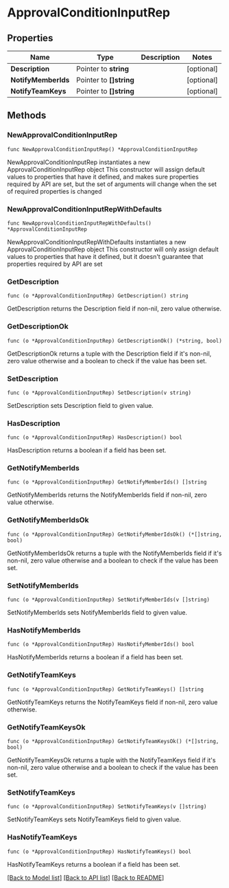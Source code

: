 # ApprovalConditionInputRep

## Properties

Name | Type | Description | Notes
------------ | ------------- | ------------- | -------------
**Description** | Pointer to **string** |  | [optional] 
**NotifyMemberIds** | Pointer to **[]string** |  | [optional] 
**NotifyTeamKeys** | Pointer to **[]string** |  | [optional] 

## Methods

### NewApprovalConditionInputRep

`func NewApprovalConditionInputRep() *ApprovalConditionInputRep`

NewApprovalConditionInputRep instantiates a new ApprovalConditionInputRep object
This constructor will assign default values to properties that have it defined,
and makes sure properties required by API are set, but the set of arguments
will change when the set of required properties is changed

### NewApprovalConditionInputRepWithDefaults

`func NewApprovalConditionInputRepWithDefaults() *ApprovalConditionInputRep`

NewApprovalConditionInputRepWithDefaults instantiates a new ApprovalConditionInputRep object
This constructor will only assign default values to properties that have it defined,
but it doesn't guarantee that properties required by API are set

### GetDescription

`func (o *ApprovalConditionInputRep) GetDescription() string`

GetDescription returns the Description field if non-nil, zero value otherwise.

### GetDescriptionOk

`func (o *ApprovalConditionInputRep) GetDescriptionOk() (*string, bool)`

GetDescriptionOk returns a tuple with the Description field if it's non-nil, zero value otherwise
and a boolean to check if the value has been set.

### SetDescription

`func (o *ApprovalConditionInputRep) SetDescription(v string)`

SetDescription sets Description field to given value.

### HasDescription

`func (o *ApprovalConditionInputRep) HasDescription() bool`

HasDescription returns a boolean if a field has been set.

### GetNotifyMemberIds

`func (o *ApprovalConditionInputRep) GetNotifyMemberIds() []string`

GetNotifyMemberIds returns the NotifyMemberIds field if non-nil, zero value otherwise.

### GetNotifyMemberIdsOk

`func (o *ApprovalConditionInputRep) GetNotifyMemberIdsOk() (*[]string, bool)`

GetNotifyMemberIdsOk returns a tuple with the NotifyMemberIds field if it's non-nil, zero value otherwise
and a boolean to check if the value has been set.

### SetNotifyMemberIds

`func (o *ApprovalConditionInputRep) SetNotifyMemberIds(v []string)`

SetNotifyMemberIds sets NotifyMemberIds field to given value.

### HasNotifyMemberIds

`func (o *ApprovalConditionInputRep) HasNotifyMemberIds() bool`

HasNotifyMemberIds returns a boolean if a field has been set.

### GetNotifyTeamKeys

`func (o *ApprovalConditionInputRep) GetNotifyTeamKeys() []string`

GetNotifyTeamKeys returns the NotifyTeamKeys field if non-nil, zero value otherwise.

### GetNotifyTeamKeysOk

`func (o *ApprovalConditionInputRep) GetNotifyTeamKeysOk() (*[]string, bool)`

GetNotifyTeamKeysOk returns a tuple with the NotifyTeamKeys field if it's non-nil, zero value otherwise
and a boolean to check if the value has been set.

### SetNotifyTeamKeys

`func (o *ApprovalConditionInputRep) SetNotifyTeamKeys(v []string)`

SetNotifyTeamKeys sets NotifyTeamKeys field to given value.

### HasNotifyTeamKeys

`func (o *ApprovalConditionInputRep) HasNotifyTeamKeys() bool`

HasNotifyTeamKeys returns a boolean if a field has been set.


[[Back to Model list]](../README.md#documentation-for-models) [[Back to API list]](../README.md#documentation-for-api-endpoints) [[Back to README]](../README.md)


